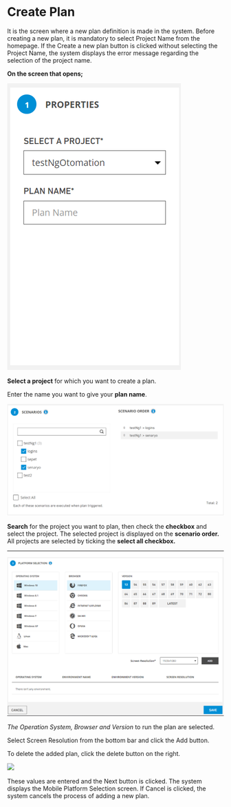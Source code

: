 # Create Plan

It is the screen where a new plan definition is made in the system. Before creating a new plan, it is mandatory to select Project Name from the homepage. If the Create a new plan button is clicked without selecting the Project Name, the system displays the error message regarding the selection of the project name.

**On the screen that opens;**

![](../.gitbook/assets/plans-properties.PNG)

**Select a project** for which you want to create a plan.

Enter the name you want to give your **plan name**.

![](../.gitbook/assets/plans-scenarios.PNG)

**Search** for the project you want to plan, then check the **checkbox** and select the project. The selected project is displayed on the **scenario order.** All projects are selected by ticking the **select all checkbox.**

****

![](../.gitbook/assets/plans-platform.PNG)



_The Operation System, Browser and Version_ to run the plan are selected.

Select Screen Resolution from the bottom bar and click the Add button.

To delete the added plan, click the delete button on the right.

![](../.gitbook/assets/add\_button.PNG)

These values are entered and the Next button is clicked. The system displays the Mobile Platform Selection screen. If Cancel is clicked, the system cancels the process of adding a new plan.
